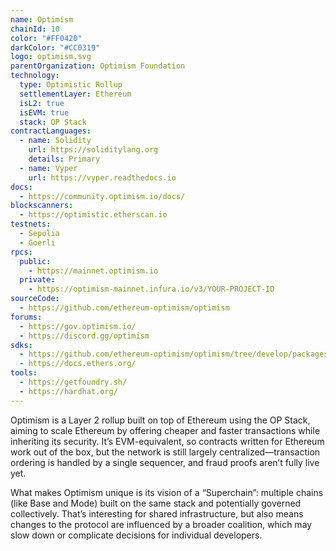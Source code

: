 ```yaml
---
name: Optimism
chainId: 10
color: "#FF0420"
darkColor: "#CC0319"
logo: optimism.svg
parentOrganization: Optimism Foundation
technology:
  type: Optimistic Rollup
  settlementLayer: Ethereum
  isL2: true
  isEVM: true
  stack: OP Stack
contractLanguages:
  - name: Solidity
    url: https://soliditylang.org
    details: Primary
  - name: Vyper
    url: https://vyper.readthedocs.io
docs:
  - https://community.optimism.io/docs/
blockscanners:
  - https://optimistic.etherscan.io
testnets:
  - Sepolia
  - Goerli
rpcs:
  public:
    - https://mainnet.optimism.io
  private:
    - https://optimism-mainnet.infura.io/v3/YOUR-PROJECT-ID
sourceCode:
  - https://github.com/ethereum-optimism/optimism
forums:
  - https://gov.optimism.io/
  - https://discord.gg/optimism
sdks:
  - https://github.com/ethereum-optimism/optimism/tree/develop/packages/sdk
  - https://docs.ethers.org/
tools:
  - https://getfoundry.sh/
  - https://hardhat.org/
---
```


Optimism is a Layer 2 rollup built on top of Ethereum using the OP Stack, aiming to scale Ethereum by offering cheaper and faster transactions while inheriting its security. It’s EVM-equivalent, so contracts written for Ethereum work out of the box, but the network is still largely centralized—transaction ordering is handled by a single sequencer, and fraud proofs aren’t fully live yet.

What makes Optimism unique is its vision of a “Superchain”: multiple chains (like Base and Mode) built on the same stack and potentially governed collectively. That’s interesting for shared infrastructure, but also means changes to the protocol are influenced by a broader coalition, which may slow down or complicate decisions for individual developers.